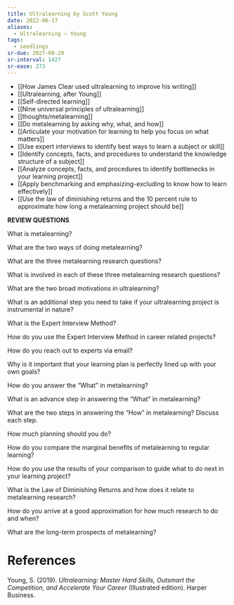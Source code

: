 ```yaml
---
title: Ultralearning by Scott Young
date: 2022-06-17
aliases:
  - Ultralearning — Young
tags:
  - seedlings
sr-due: 2027-08-20
sr-interval: 1427
sr-ease: 273
---
```

- [[How James Clear used ultralearning to improve his writing]]
- [[Ultralearning, after Young]]
- [[Self-directed learning]]
- [[Nine universal principles of ultralearning]]
- [[thoughts/metalearning]]
- [[Do metalearning by asking why, what, and how]]
- [[Articulate your motivation for learning to help you focus on what matters]]
- [[Use expert interviews to identify best ways to learn a subject or skill]]
- [[Identify concepts, facts, and procedures to understand the knowledge structure of a subject]]
- [[Analyze concepts, facts, and procedures to identify bottlenecks in your learning project]]
- [[Apply benchmarking and emphasizing-excluding to know how to learn effectively]]
- [[Use the law of diminishing returns and the 10 percent rule to approximate how long a metalearning project should be]]

**REVIEW QUESTIONS**

What is metalearning?

What are the two ways of doing metalearning?

What are the three metalearning research questions?

What is involved in each of these three metalearning research questions?

What are the two broad motivations in ultralearning?

What is an additional step you need to take if your ultralearning project is instrumental in nature?

What is the Expert Interview Method?

How do you use the Expert Interview Method in career related projects?

How do you reach out to experts via email?

Why is it important that your learning plan is perfectly lined up with your own goals?

How do you answer the “What” in metalearning?

What is an advance step in answering the “What” in metalearning?

What are the two steps in answering the “How” in metalearning? Discuss each step.

How much planning should you do?

How do you compare the marginal benefits of metalearning to regular learning?

How do you use the results of your comparison to guide what to do next in your learning project?

What is the Law of Diminishing Returns and how does it relate to metalearning research?

How do you arrive at a good approximation for how much research to do and when?

What are the long-term prospects of metalearning?

# References

Young, S. (2019). _Ultralearning: Master Hard Skills, Outsmart the Competition, and Accelerate Your Career_ (Illustrated edition). Harper Business.